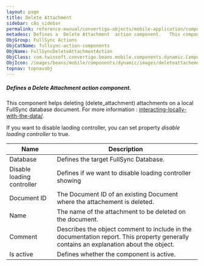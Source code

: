```yaml
---
layout: page
title: Delete Attachment
sidebar: c8o_sidebar
permalink: reference-manual/convertigo-objects/mobile-application/components/fullsync-action-components/delete-attachment/
metadesc: Defines a  Delete Attachment  action component.   This component helps deleting (delete_attachment) attachments on a local FullSync database document.
ObjGroup: FullSync Actions
ObjCatName: fullsync-action-components
ObjName: FullSyncDeleteAttachmentAction
ObjClass: com.twinsoft.convertigo.beans.mobile.components.dynamic.ComponentManager$1
ObjIcon: /images/beans/mobile/components/dynamic/images/deleteattachementaction_color_32x32.png
topnav: topnavobj
---
```

##### Defines a <i>Delete Attachment</i> action component. 
 This component helps deleting (delete_attachment) attachments on a local FullSync database document.
 For more information : <a target='_blank' href='https://www.convertigo.com/document/latest/reference-manual/convertigo-full-sync-architecture/interacting-locally-with-the-data/'>interacting-locally-with-the-data/</a>. 

 If you want to disable laoding controller, you can set property <i>disable loading controller</i> to true.

Name | Description 
--- | ---
Database | Defines the target FullSync Database.
Disable loading controller | Defines if we want to disable loading controller showing
Document ID | The Document ID of an existing Document where the attachement is deleted.
Name | The name of the attachment to be deleted on the document.
Comment | Describes the object comment to include in the documentation report.  This property generally contains an explanation about the object. 
Is active | Defines whether the component is active. 

